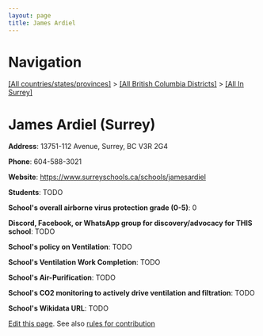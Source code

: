 ```yaml
---
layout: page
title: James Ardiel
---
```

# Navigation

[[All countries/states/provinces]](../../..) > [[All British Columbia Districts]](../..) > [[All In Surrey]](..)

# James Ardiel (Surrey)

**Address**: 13751-112 Avenue, Surrey, BC V3R 2G4

**Phone**: 604-588-3021

**Website**: <https://www.surreyschools.ca/schools/jamesardiel>

**Students**: TODO

**School's overall airborne virus protection grade (0-5)**: 0

**Discord, Facebook, or WhatsApp group for discovery/advocacy for THIS school**: TODO

**School's policy on Ventilation**: TODO

**School's Ventilation Work Completion**: TODO

**School's Air-Purification**: TODO

**School's CO2 monitoring to actively drive ventilation and filtration**: TODO

**School's Wikidata URL**: TODO


[Edit this page](https://github.com/ventilate-schools/BC/edit/main/./Surrey/James_Ardiel.md). See also [rules for contribution](../../../contribution-rules/)